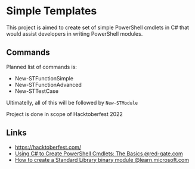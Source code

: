 # Simple Templates

This project is aimed to create set of simple PowerShell cmdlets in C# that would assist developers in writing PowerShell modules.

## Commands

Planned list of commands is:
- New-STFunctionSimple
- New-STFunctionAdvanced
- New-STTestCase

Ultimatelly, all of this will be followed by `New-STModule`

Project is done in scope of Hacktoberfest 2022

## Links

- https://hacktoberfest.com/
- [Using C# to Create PowerShell Cmdlets: The Basics @red-gate.com](https://www.red-gate.com/simple-talk/development/dotnet-development/using-c-to-create-powershell-cmdlets-the-basics/)
- [How to create a Standard Library binary module @learn.microsoft.com](https://learn.microsoft.com/en-us/powershell/scripting/dev-cross-plat/create-standard-library-binary-module?view=powershell-7.2)
